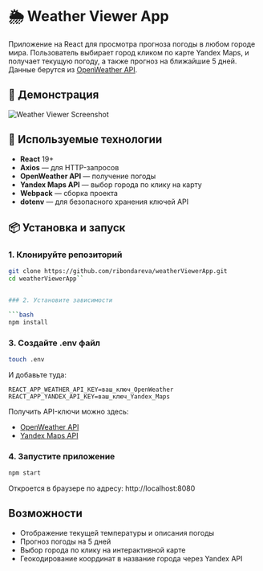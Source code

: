 # 🌦️ Weather Viewer App

Приложение на React для просмотра прогноза погоды в любом городе мира. Пользователь выбирает город кликом по карте Yandex Maps, и получает текущую погоду, а также прогноз на ближайшие 5 дней. Данные берутся из [OpenWeather API](https://openweathermap.org/api).

## 🚀 Демонстрация

![Weather Viewer Screenshot](./screenshot.png) <!-- Добавьте скриншот, если хотите -->

## 🔧 Используемые технологии

- **React** 19+
- **Axios** — для HTTP-запросов
- **OpenWeather API** — получение погоды
- **Yandex Maps API** — выбор города по клику на карту
- **Webpack** — сборка проекта
- **dotenv** — для безопасного хранения ключей API

## 📦 Установка и запуск

### 1. Клонируйте репозиторий

```bash
git clone https://github.com/ribondareva/weatherViewerApp.git
cd weatherViewerApp``


### 2. Установите зависимости

```bash
npm install
```

### 3. Создайте .env файл
```bash
touch .env
```
И добавьте туда:
```
REACT_APP_WEATHER_API_KEY=ваш_ключ_OpenWeather
REACT_APP_YANDEX_API_KEY=ваш_ключ_Yandex_Maps
```
Получить API-ключи можно здесь:
* [OpenWeather API](https://home.openweathermap.org/api_keys)
* [Yandex Maps API](https://developer.tech.yandex.ru/)

### 4. Запустите приложение
```bash
npm start
```
Откроется в браузере по адресу: http://localhost:8080

## Возможности
- Отображение текущей температуры и описания погоды
- Прогноз погоды на 5 дней
- Выбор города по клику на интерактивной карте
- Геокодирование координат в название города через Yandex API
